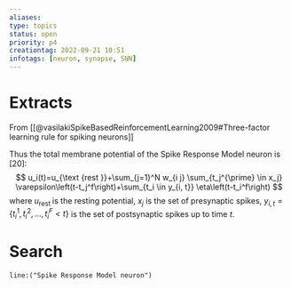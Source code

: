 ```yaml
---
aliases: 
type: topics
status: open
priority: p4
creationtag: 2022-09-21 10:51
infotags: [neuron, synapse, SNN]
---
```

# Extracts
From [[@vasilakiSpikeBasedReinforcementLearning2009#Three-factor learning rule for spiking neurons]]

Thus the total membrane potential of the Spike Response Model neuron is [20]:
$$
u_i(t)=u_{\text {rest }}+\sum_{j=1}^N w_{i j} \sum_{t_j^{\prime} \in x_j} \varepsilon\left(t-t_j^f\right)+\sum_{t_i \in y_{i, t}} \eta\left(t-t_i^f\right)
$$
where $u_{\text {rest }}$ is the resting potential, $x_j$ is the set of presynaptic spikes, $y_{i, t}=\left\{t_i^1, t_i^2, \ldots, t_i^F<t\right\}$ is the set of postsynaptic spikes up to time $t$.



# Search
```query 
line:("Spike Response Model neuron")
```